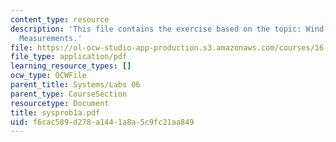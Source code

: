 ```yaml
---
content_type: resource
description: 'This file contains the exercise based on the topic: Wind Tunnel Pitot
  Measurements.'
file: https://ol-ocw-studio-app-production.s3.amazonaws.com/courses/16-01-unified-engineering-i-ii-iii-iv-fall-2005-spring-2006/f6cac589d278a1441a8a5c9fc21aa849_sysprob1a.pdf
file_type: application/pdf
learning_resource_types: []
ocw_type: OCWFile
parent_title: Systems/Labs 06
parent_type: CourseSection
resourcetype: Document
title: sysprob1a.pdf
uid: f6cac589-d278-a144-1a8a-5c9fc21aa849
---
```

